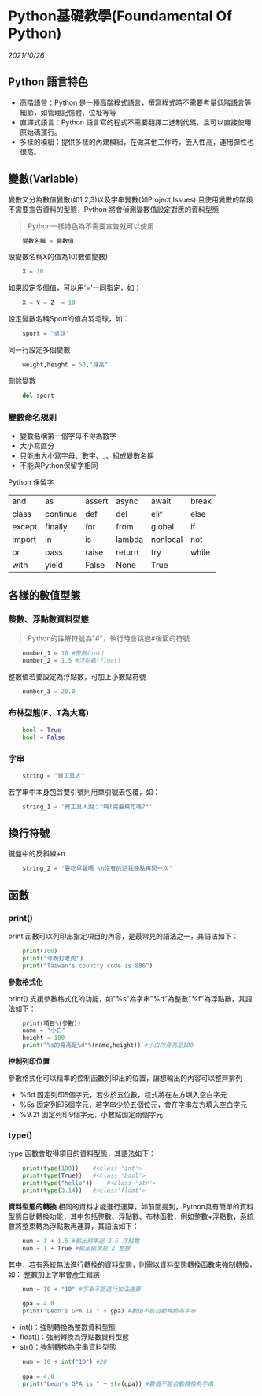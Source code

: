 # Python基礎教學(Foundamental Of Python)

_2021/10/26_
## Python 語言特色
* 高階語言：Python 是一種高階程式語言，撰寫程式時不需要考量低階語言等細節，如管理記憶體、位址等等
* 直譯式語言：Python 語言寫的程式不需要翻譯二進制代碼，且可以直接使用原始碼運行。
* 多樣的模組：提供多樣的內建模組，在做其他工作時，嵌入性高，運用彈性也很高。

## 變數(Variable) 

變數又分為數值變數(如1,2,3)以及字串變數(如Project,Issues)
且使用變數的階段不需要宣告資料的型態，Python 將會偵測變數值設定對應的資料型態
  >Python一樣特色為不需要宣告就可以使用
```python   
    變數名稱 = 變數值
```
設變數名稱X的值為10(數值變數)
```python   
    X = 10
```
如果設定多個值，可以用'='一同指定，如：
```python   
    X = Y = Z  = 10
``` 
設定變數名稱Sport的值為羽毛球，如：
```python       
    sport = "桌球"
```
同一行設定多個變數
```python   
    weight,height = 50,"身高"
```
刪除變數
```python       
    del sport
```
### 變數命名規則
* 變數名稱第一個字母不得為數字
* 大小寫區分
* 只能由大小寫字母、數字、_、組成變數名稱
* 不能與Python保留字相同

Python 保留字
  <table>
      <tr>
          <td>and</td>
          <td>as</td>
          <td>assert</td>
          <td>async</td>
          <td>await</td>
          <td>break</td>
      </tr>
      <tr>
          <td>class</td>
          <td>continue</td>
          <td>def</td>
          <td>del</td>
          <td>elif</td>
          <td>else</td>
      </tr>
      <tr>
          <td>except</td>
          <td>finally</td>
          <td>for</td>
          <td>from</td>
          <td>global</td>
          <td>if</td>
      </tr>
      <tr>
          <td>import</td>
          <td>in</td>
          <td>is</td>
          <td>lambda</td>
          <td>nonlocal</td>
          <td>not</td>
      </tr>
      <tr>
          <td>or</td>
          <td>pass</td>
          <td>raise</td>
          <td>return</td>
          <td>try</td>
          <td>while</td>
      </tr>
      <tr>
          <td>with</td>
          <td>yield</td>
          <td>False</td>
          <td>None</td>
          <td>True</td>
          <td></td>
      </tr>
  </table>

## 各樣的數值型態

### 整數、浮點數資料型態

  >Python的註解符號為"#"，執行時會跳過#後面的符號
```python     
    number_1 = 10 #整數(int)
    number_2 = 1.5 #浮點數(float)
``` 
整數值若要設定為浮點數，可加上小數點符號
```python   
    number_3 = 20.0
``` 
### 布林型態(F、T為大寫)
```python   
    bool = True
    bool = False
```
### 字串
```python   
    string = "資工具人"
```
若字串中本身包含雙引號則用單引號去包覆，如：
```python       
    string_1 = '資工具人說："嗨!需要幫忙嗎?"'
```
## 換行符號
鍵盤中的反斜線+n
```python       
    string_2 = "要吃早餐嗎 \n沒有的話我晚點再問一次"
```
## 函數

### print()
print 函數可以列印出指定項目的內容，是最常見的語法之一，其語法如下：
```python       
    print(100)
    print("今晚打老虎")
    print("Taiwan's country code is 886")
```
**參數格式化**

print() 支援參數格式化的功能，如"%s"為字串"%d"為整數"%f"為浮點數，其語法如下：
```python       
    print(項目%(參數))
    name = "小白"
    height = 180
    print("%s的身高是%d"%(name,height)) #小白的身高是180
```
**控制列印位置**

參數格式化可以精準的控制函數列印出的位置，讓想輸出的內容可以整齊排列
* %5d 固定列印5個字元，若少於五位數，程式將在左方填入空白字元
* %5s 固定列印5個字元，若字串少於五個位元，會在字串左方填入空白字元
* %9.2f 固定列印9個字元，小數點固定兩個字元

### type()
type 函數會取得項目的資料型態，其語法如下：
```python    
    print(type(100))    #<class 'int'>
    print(type(True))   #<class 'bool'>
    print(type("hello"))    #<class 'str'>
    print(type(3.14))   #<class'float'>
```
**資料型態的轉換**
相同的資料才能進行運算，如前面提到，Python具有簡單的資料型態自動轉換功能，其中包括整數、浮點數、布林函數，例如整數+浮點數，系統會將整束轉為浮點數再運算，其語法如下：
```python   
    num = 1 + 1.5 #輸出結果是 2.5 浮點數
    num = 1 + True #輸出結果是 2 整數
```
其中，若有系統無法進行轉換的資料型態，則需以資料型態轉換函數來強制轉換，如：
整數加上字串會產生錯誤
```python   
    num = 10 + "10" #字串不能進行加法運算
    
    gpa = 4.0
    print("Leon's GPA is " + gpa) #數值不能自動轉換為字串
```
* int()：強制轉換為整數資料型態
* float()：強制轉換為浮點數資料型態
* str()：強制轉換為字串資料型態
```python   
    num = 10 + int("10") #20
    
    gpa = 4.0
    print("Leon's GPA is " + str(gpa)) #數值不能自動轉換為字串
```
    

